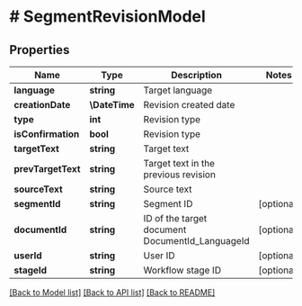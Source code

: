 # # SegmentRevisionModel

## Properties

Name | Type | Description | Notes
------------ | ------------- | ------------- | -------------
**language** | **string** | Target language |
**creationDate** | **\DateTime** | Revision created date |
**type** | **int** | Revision type |
**isConfirmation** | **bool** | Revision type |
**targetText** | **string** | Target text |
**prevTargetText** | **string** | Target text in the previous revision |
**sourceText** | **string** | Source text |
**segmentId** | **string** | Segment ID | [optional]
**documentId** | **string** | ID of the target document DocumentId_LanguageId | [optional]
**userId** | **string** | User ID | [optional]
**stageId** | **string** | Workflow stage ID | [optional]

[[Back to Model list]](../../README.md#models) [[Back to API list]](../../README.md#endpoints) [[Back to README]](../../README.md)
